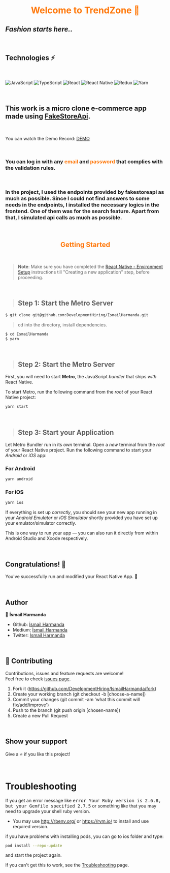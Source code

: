 <h1 style="color:rgb(255,119,5);font-weight:bold;text-align:center" >Welcome to TrendZone 👋</h1>

## _Fashion starts here.._

<br/>

## Technologies ⚡

<br/>

![JavaScript](https://img.shields.io/badge/javascript-%23323330.svg?style=for-the-badge&logo=javascript&logoColor=%23F7DF1E)
![TypeScript](https://img.shields.io/badge/typescript-%23007ACC.svg?style=for-the-badge&logo=typescript&logoColor=white)
![React](https://img.shields.io/badge/react-%2320232a.svg?style=for-the-badge&logo=react&logoColor=%2361DAFB)
![React Native](https://img.shields.io/badge/react_native-%2320232a.svg?style=for-the-badge&logo=react&logoColor=%2361DAFB)
![Redux](https://img.shields.io/badge/redux-%23593d88.svg?style=for-the-badge&logo=redux&logoColor=white)
![Yarn](https://img.shields.io/badge/yarn-%232C8EBB.svg?style=for-the-badge&logo=yarn&logoColor=white)

<br/>

<h2>This work is a micro clone e-commerce app made using <a href="https://fakestoreapi.com">FakeStoreApi</a>.</h2>

<br/>

You can watch the Demo Record: [DEMO](https://streamable.com/7a8dfg)

<br/>

<h3>You can log in with any <span style="color:rgb(255,119,5);font-weight:bold">email</span> and <span style="color:rgb(255,119,5);font-weight:bold">password</span> that complies with the validation rules.</h3>

<br/>

<h3>In the project, I used the endpoints provided by fakestoreapi as much as possible. Since I could not find answers to some needs in the endpoints, I installed the necessary logics in the frontend. One of them was for the search feature. Apart from that, I simulated api calls as much as possible.</h3>

<br/>

<!-- - https://fazlagida-case.netlify.app/
- Navigate through the navigation links.
- Click the album/podcast item card.
- ✨Magic ✨ -->

<h2 style="color:rgb(255,119,5);font-weight:bold;text-align:center" >Getting Started</h2>
<br/>

> **Note**: Make sure you have completed the [React Native - Environment Setup](https://reactnative.dev/docs/environment-setup) instructions till "Creating a new application" step, before proceeding.

<br/>

> ## Step 1: Start the Metro Server

```sh
$ git clone git@github.com:DevelopmentHiring/IsmailHarmanda.git
```

> cd into the directory, install dependencies.

```sh
$ cd IsmailHarmanda
$ yarn
```

<br/>

> ## Step 2: Start the Metro Server

First, you will need to start **Metro**, the JavaScript _bundler_ that ships _with_ React Native.

To start Metro, run the following command from the _root_ of your React Native project:

```bash
yarn start
```

<br/>

> ## Step 3: Start your Application

Let Metro Bundler run in its _own_ terminal. Open a _new_ terminal from the _root_ of your React Native project. Run the following command to start your _Android_ or _iOS_ app:

### For Android

```bash
yarn android
```

### For iOS

```bash
yarn ios
```

If everything is set up _correctly_, you should see your new app running in your _Android Emulator_ or _iOS Simulator_ shortly provided you have set up your emulator/simulator correctly.

This is one way to run your app — you can also run it directly from within Android Studio and Xcode respectively.

<br/>

## Congratulations! 🎉

You've successfully run and modified your React Native App. 🥳

<br/>

## Author

👤 **İsmail Harmanda**

- Github: [İsmail Harmanda](https://github.com/ismailharmanda)
- Medium: [İsmail Harmanda](https://medium.com/@ismailharmanda)
- Twitter: [İsmail Harmanda](https://twitter.com/ismail_harmanda)

<br/>

## 🤝 Contributing

Contributions, issues and feature requests are welcome!<br />Feel free to check [issues page](https://github.com/DevelopmentHiring/IsmailHarmanda/issues).

1. Fork it (https://github.com/DevelopmentHiring/IsmailHarmanda/fork)
2. Create your working branch (git checkout -b [choose-a-name])
3. Commit your changes (git commit -am 'what this commit will fix/add/improve')
4. Push to the branch (git push origin [chosen-name])
5. Create a new Pull Request

<br/>

## Show your support

Give a ⭐️ if you like this project!

<br/>

# Troubleshooting

If you get an error message like <kbd>error Your Ruby version is 2.6.8, but your Gemfile specified 2.7.5</kbd> or something like that you may need to upgrade your shell ruby version.

- You may use http://rbenv.org/ or https://rvm.io/ to install and use required version.

if you have problems with installing pods, you can go to ios folder and type:

```bash
pod install --repo-update
```

and start the project again.

If you can't get this to work, see the [Troubleshooting](https://reactnative.dev/docs/troubleshooting) page.

